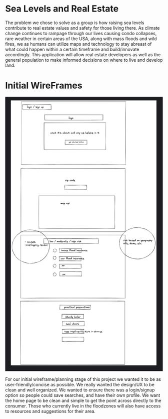 # Sea Levels and Real Estate

The problem we chose to solve as a group is how raising sea levels contribute to real estate values and safety for those living there. As climate change continues to rampage through our lives causing condo collapses, rare weather in certain areas of the USA, along with mass floods and wild fires, we as humans can utilize maps and technology to stay abreast of what could happen within a certain timeframe and build/innovate accordingly. This application will allow real estate developers as well as the general population to make informed decisions on where to live and develop land. 

# Initial WireFrames

 ![First Wireframe](https://github.com/ariellekatherine92/product-club-front-end/blob/main/images/product-club-wireframe.png?raw=true) 

For our initial wireframe/planning stage of this project we wanted it to be as user-friendly/concise as possible. We really wanted the design/UX to be clean and well organized. We wanted to ensure there was a login/signup option so people could save searches, and have their own profile. We want the home page to be clean and simple to get the point across directly to the consumer. Those who currently live in the floodzones will also have access to resources and suggestions for their area. 